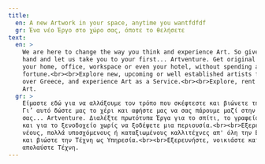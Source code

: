 ```yaml
---
title:
  en: A new Artwork in your space, anytime you wantfdfdf
  gr: Ένα νέο Έργο στο χώρο σας, όποτε το θελήσετε
text:
  en: >
    We are here to change the way you think and experience Art. So give us your
    hand and let us take you to your first... Artventure. Get original Art in
    your home, office, workspace or even your hotel, without spending a
    fortune.<br><br>Explore new, upcoming or well established artists from all
    over Greece, and experience Art as a Service.<br><br>Explore, rent and enjoy
    Art.
  gr: >
    Είμαστε εδώ για να αλλάξουμε τον τρόπο που σκέφτεστε και βιώνετε την Τέχνη.
    Γι’ αυτό δώστε μας το χέρι και αφήστε μας να σας πάρουμε μαζί στην πρώτη
    σας... Artventure. Διαλέξτε πρωτότυπα Έργα για το σπίτι, το γραφείο ή ακόμα
    και για το ξενοδοχείο χωρίς να ξοδέψετε μια περιουσία.<br><br>Εξερευνήστε
    νέους, πολλά υποσχόμενους ή καταξιωμένους καλλιτέχνες απ' όλη την Ελλάδα,
    και βιώστε την Τέχνη ως Υπηρεσία.<br><br>Εξερευνήστε, νοικιάστε και
    απολαύστε Τέχνη.
---
```

